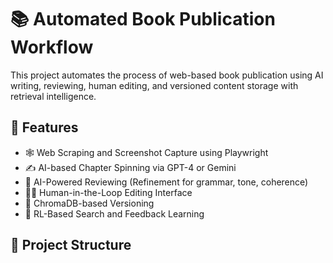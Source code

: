 # 📚 Automated Book Publication Workflow

This project automates the process of web-based book publication using AI writing, reviewing, human editing, and versioned content storage with retrieval intelligence.

## 🚀 Features

- 🕸️ Web Scraping and Screenshot Capture using Playwright
- ✍️ AI-based Chapter Spinning via GPT-4 or Gemini
- 📝 AI-Powered Reviewing (Refinement for grammar, tone, coherence)
- 👩‍💻 Human-in-the-Loop Editing Interface
- 🧠 ChromaDB-based Versioning
- 🎯 RL-Based Search and Feedback Learning

## 📂 Project Structure

